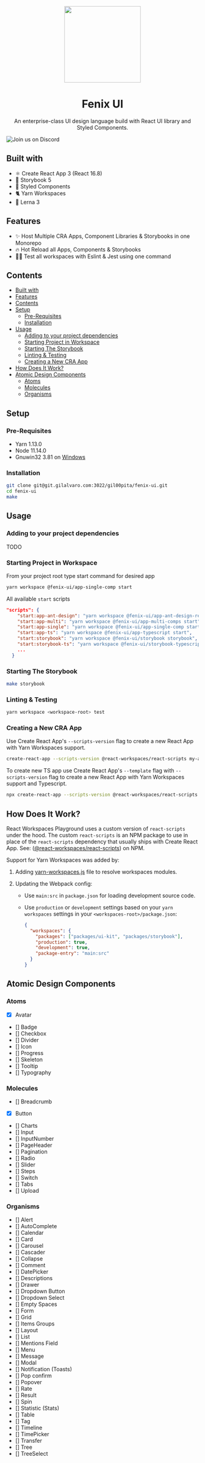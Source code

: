 <p align="center">
  <a href="https://github.com/gil00pita/fenix-ui">
    <img width="200" src="assets/Logo-Vertical.png">
  </a>
</p>

<h1 align="center">Fenix UI</h1>

<div align="center">
An enterprise-class UI design language build with React UI library and Styled Components.
</div>

![Join us on Discord]()

## Built with

- ⚛️ Create React App 3 (React 16.8)
- 📖 Storybook 5
- 📖 Styled Components
- 🐈 Yarn Workspaces
- 🐉 Lerna 3

## Features

- ✨ Host Multiple CRA Apps, Component Libraries & Storybooks in one Monorepo
- 🔥 Hot Reload all Apps, Components & Storybooks
- 👨‍🔬 Test all workspaces with Eslint & Jest using one command

## Contents

- [Built with](#built-with)
- [Features](#features)
- [Contents](#contents)
- [Setup](#setup)
  - [Pre-Requisites](#pre-requisites)
  - [Installation](#installation)
- [Usage](#usage)
  - [Adding to your project dependencies](#adding-to-your-project-dependencies)
  - [Starting Project in Workspace](#starting-project-in-workspace)
  - [Starting The Storybook](#starting-the-storybook)
  - [Linting & Testing](#linting--testing)
  - [Creating a New CRA App](#creating-a-new-cra-app)
- [How Does It Work?](#how-does-it-work)
- [Atomic Design Components](#atomic-design-components)
  - [Atoms](#atoms)
  - [Molecules](#molecules)
  - [Organisms](#organisms)

## Setup

### Pre-Requisites

- Yarn 1.13.0
- Node 11.14.0
- Gnuwin32 3.81 on [Windows](http://gnuwin32.sourceforge.net/packages/make.htm)

### Installation

```bash
git clone git@git.gilalvaro.com:3022/gil00pita/fenix-ui.git
cd fenix-ui
make
```
## Usage

### Adding to your project dependencies

TODO

### Starting Project in Workspace

From your project root type start command for desired app

```bash
yarn workspace @fenix-ui/app-single-comp start
```

All available `start` scripts

```json
"scripts": {
    "start:app-ant-design": "yarn workspace @fenix-ui/app-ant-design-rewired start",
    "start:app-multi": "yarn workspace @fenix-ui/app-multi-comps start",
    "start:app-single": "yarn workspace @fenix-ui/app-single-comp start",
    "start:app-ts": "yarn workspace @fenix-ui/app-typescript start",
    "start:storybook": "yarn workspace @fenix-ui/storybook storybook",
    "start:storybook-ts": "yarn workspace @fenix-ui/storybook-typescript storybook",
    ...
  }
```

### Starting The Storybook

```bash
make storybook
```

### Linting & Testing

```bash
yarn workspace <workspace-root> test
```

### Creating a New CRA App

Use Create React App's `--scripts-version` flag to create a new React App with Yarn Workspaces support.

```bash
create-react-app --scripts-version @react-workspaces/react-scripts my-app
```

To create new TS app use Create React App's `--template` flag with `--scripts-version` flag to create a new React App with Yarn Workspaces support and Typescript.

```bash
npx create-react-app --scripts-version @react-workspaces/react-scripts --template typescript my-ts-app
```

## How Does It Work?

React Workspaces Playground uses a custom version of `react-scripts` under the hood. The custom `react-scripts` is an NPM package to use in place of the `react-scripts` dependency that usually ships with Create React App. See: ([@react-workspaces/react-scripts](https://www.npmjs.com/@react-workspaces/react-scripts)) on NPM.

Support for Yarn Workspaces was added by:

1. Adding [yarn-workspaces.js](https://github.com/react-workspaces/create-react-app/blob/master/packages/react-scripts/config/yarn-workspaces.js) file to resolve workspaces modules.

1. Updating the Webpack config:

   - Use `main:src` in `package.json` for loading development source code.

   - Use `production` or `development` settings based on your `yarn workspaces` settings in your `<workspaces-root>/package.json`:

     ```json
     {
       "workspaces": {
         "packages": ["packages/ui-kit", "packages/storybook"],
         "production": true,
         "development": true,
         "package-entry": "main:src"
       }
     }
     ```

## Atomic Design Components

### Atoms

- [x] Avatar
- [] Badge
- [] Checkbox
- [] Divider
- [] Icon
- [] Progress
- [] Skeleton
- [] Tooltip
- [] Typography

### Molecules

- [] Breadcrumb
- [x] Button
- [] Charts
- [] Input
- [] InputNumber
- [] PageHeader
- [] Pagination
- [] Radio
- [] Slider
- [] Steps
- [] Switch
- [] Tabs
- [] Upload

### Organisms

- [] Alert
- [] AutoComplete
- [] Calendar
- [] Card
- [] Carousel
- [] Cascader
- [] Collapse
- [] Comment
- [] DatePicker
- [] Descriptions
- [] Drawer
- [] Dropdown Button
- [] Dropdown Select
- [] Empty Spaces
- [] Form
- [] Grid
- [] Items Groups
- [] Layout
- [] List
- [] Mentions Field
- [] Menu
- [] Message
- [] Modal
- [] Notification (Toasts)
- [] Pop confirm
- [] Popover
- [] Rate
- [] Result
- [] Spin
- [] Statistic (Stats)
- [] Table
- [] Tag
- [] Timeline
- [] TimePicker
- [] Transfer
- [] Tree
- [] TreeSelect
